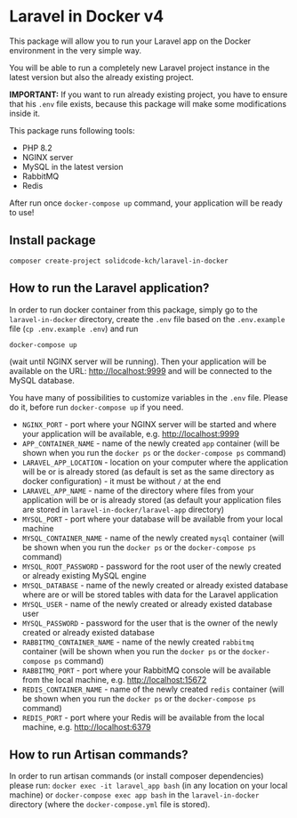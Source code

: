 # Laravel in Docker v4

This package will allow you to run your Laravel app on the Docker environment in the very simple way.

You will be able to run a completely new Laravel project instance in the latest version but also the already existing project.

**IMPORTANT:** If you want to run already existing project, you have to ensure that his `.env` file exists, because this package
will make some modifications inside it.

This package runs following tools:

- PHP 8.2
- NGINX server
- MySQL in the latest version
- RabbitMQ
- Redis

After run once `docker-compose up` command, your application will be ready to use!

## Install package
```shell
composer create-project solidcode-kch/laravel-in-docker
```

## How to run the Laravel application?
In order to run docker container from this package, simply go to the `laravel-in-docker` directory, 
create the `.env` file based on the `.env.example` file (`cp .env.example .env`) and run 
```shell
docker-compose up
```
(wait until NGINX server will be running).
Then your application will be available on the URL: [http://localhost:9999](http://localhost:9999) 
and will be connected to the MySQL database.

You have many of possibilities to customize variables in the `.env` file. Please do it, before run `docker-compose up` if you need.

- `NGINX_PORT` - port where your NGINX server will be started and where your application will be available, e.g. [http://localhost:9999](http://localhost:9999)
- `APP_CONTAINER_NAME` - name of the newly created `app` container 
(will be shown when you run the `docker ps` or the `docker-compose ps` command)
- `LARAVEL_APP_LOCATION` - location on your computer where the application will be or is already stored 
(as default is set as the same directory as docker configuration) - it must be without `/` at the end
- `LARAVEL_APP_NAME` - name of the directory where files from your application will be or is already stored
(as default your application files are stored in `laravel-in-docker/laravel-app` directory)
- `MYSQL_PORT` - port where your database will be available from your local machine 
- `MYSQL_CONTAINER_NAME` - name of the newly created `mysql` container 
(will be shown when you run the `docker ps` or the `docker-compose ps` command)
- `MYSQL_ROOT_PASSWORD` - password for the root user of the newly created or already existing MySQL engine
- `MYSQL_DATABASE` - name of the newly created or already existed database where are or will be stored tables with data for the Laravel application
- `MYSQL_USER` - name of the newly created or already existed database user
- `MYSQL_PASSWORD` - password for the user that is the owner of the newly created or already existed database
- `RABBITMQ_CONTAINER_NAME` - name of the newly created `rabbitmq` container
(will be shown when you run the `docker ps` or the `docker-compose ps` command)
- `RABBITMQ_PORT` - port where your RabbitMQ console will be available from the local machine, e.g. [http://localhost:15672](http://localhost:15672)
- `REDIS_CONTAINER_NAME` - name of the newly created `redis` container
  (will be shown when you run the `docker ps` or the `docker-compose ps` command)
- `REDIS_PORT` - port where your Redis will be available from the local machine, e.g. [http://localhost:6379](http://localhost:6379)

## How to run Artisan commands?
In order to run artisan commands (or install composer dependencies) please run: 
`docker exec -it laravel_app bash` (in any location on your local machine) or
`docker-compose exec app bash` in the `laravel-in-docker` directory (where the `docker-compose.yml` file is stored).

